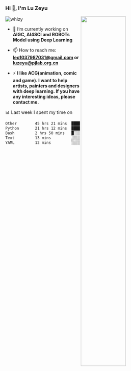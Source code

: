 ### Hi 👋, I'm Lu Zeyu

<img src="https://komarev.com/ghpvc/?username=whlzy&label=Profile%20views&color=0e75b6&style=flat" alt="whlzy" />
<img align="right" width="53%" src="https://github-readme-stats.vercel.app/api?username=whlzy&show_icons=true">

- 🔭 I’m currently working on **AIGC, AI4SCI and ROBOTs Model using Deep Learning**

- 📫 How to reach me: **leo1037987031@gmail.com or luzeyu@pjlab.org.cn**

- ⚡ **I like ACG(animation, comic and game). I want to help artists, painters and designers with deep learning. If you have any interesting ideas, please contact me.**

📊 Last week I spent my time on

<!--START_SECTION:waka-->

```txt
Other        45 hrs 21 mins  ████████████████▒░░░░░░░░   64.86 %
Python       21 hrs 12 mins  ███████▓░░░░░░░░░░░░░░░░░   30.33 %
Bash         2 hrs 50 mins   █░░░░░░░░░░░░░░░░░░░░░░░░   04.06 %
Text         13 mins         ░░░░░░░░░░░░░░░░░░░░░░░░░   00.33 %
YAML         12 mins         ░░░░░░░░░░░░░░░░░░░░░░░░░   00.30 %
```

<!--END_SECTION:waka-->

